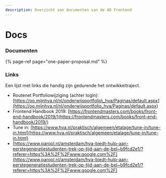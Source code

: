 ```yaml
---
description: Overzicht van documenten van de AD Frontend
---
```


# Docs

### Documenten

{% page-ref page="one-paper-proposal.md" %}

### Links

Een lijst met links die handig zijn gedurende het ontwikkeltraject.

* Routenet Portfoliowijziging \(achter login\): [https://oo.mijnhva.nl/nl/onderwijsportfolio\_hva/Paginas/default.aspx](https://oo.mijnhva.nl/nl/onderwijsportfolio_hva/Paginas/default.aspx)
* Frontend Handbook 2019: [https://frontendmasters.com/books/front-end-handbook/2019/](https://frontendmasters.com/books/front-end-handbook/2019/)
* Tune in: [https://www.hva.nl/praktisch/algemeen/etalage/tune-in/tune-in.html](https://www.hva.nl/praktisch/algemeen/etalage/tune-in/tune-in.html)
* [https://www.parool.nl/amsterdam/hva-biedt-hulp-aan-eerstegeneratiestudenten-trek-op-tijd-aan-de-bel~b9fcd2e1/?referer=https%3A%2F%2Fwww.google.com%2F](https://www.parool.nl/amsterdam/hva-biedt-hulp-aan-eerstegeneratiestudenten-trek-op-tijd-aan-de-bel~b9fcd2e1/?referer=https%3A%2F%2Fwww.google.com%2F)











